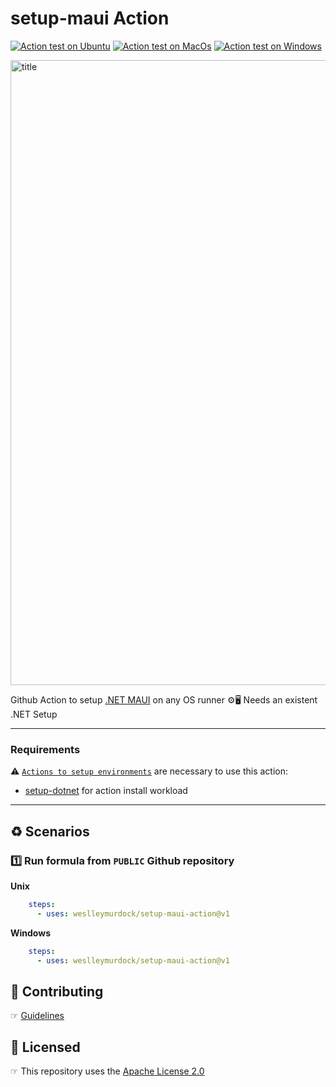 # setup-maui Action

[![Action test on Ubuntu](https://github.com/GuillaumeFalourd/ritchie-cli-action/actions/workflows/ubuntu.yml/badge.svg)](https://github.com/GuillaumeFalourd/ritchie-cli-action/actions/workflows/ubuntu.yml) [![Action test on MacOs](https://github.com/GuillaumeFalourd/ritchie-cli-action/actions/workflows/macos.yml/badge.svg)](https://github.com/GuillaumeFalourd/ritchie-cli-action/actions/workflows/macos.yml) [![Action test on Windows](https://github.com/GuillaumeFalourd/ritchie-cli-action/actions/workflows/windows.yml/badge.svg)](https://github.com/GuillaumeFalourd/ritchie-cli-action/actions/workflows/windows.yml)

<img width="1000" alt="title" src="https://user-images.githubusercontent.com/22433243/123156441-aa4af780-d43f-11eb-8f1c-b7a8d4d536be.png">

Github Action to setup [.NET MAUI](https://dot.net/maui) on any OS runner ⚙️🖥
Needs an existent .NET Setup

* * *
 
### Requirements

⚠️ [`Actions to setup environments`](https://github.com/marketplace?type=actions&query=setup+env+) are necessary to use this action:

- [setup-dotnet](https://github.com/marketplace/actions/setup-dotnet) for action install workload 

 * * *

## ♻️ Scenarios

### 1️⃣ Run formula from `PUBLIC` Github repository

**Unix**

```yaml
    steps: 
      - uses: weslleymurdock/setup-maui-action@v1
```

**Windows**

```yaml
    steps:
      - uses: weslleymurdock/setup-maui-action@v1
```

## 🤝 Contributing

☞ [Guidelines](https://github.com/weslleymurdock/setup-maui-action/blob/main/CONTRIBUTING.md)

## 🏅 Licensed

☞ This repository uses the [Apache License 2.0](https://github.com/weslleymurdock/setup-maui-action/blob/main/LICENSE)
